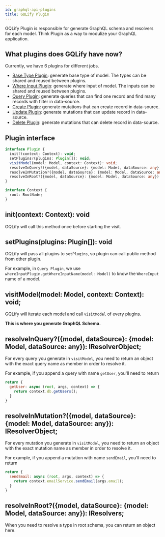 ```yaml
---
id: graphql-api-plugins
title: GQLify Plugin
---
```


GQLify Plugin is responsible for generate GraphQL schema and resolvers for each model. Think Plugin as a way to modulize your GraphQL application.

## What plugins does GQLify have now?
Currently, we have 6 plugins for different jobs.
* [Base Type Plugin](/docs/graphql-api-base-type-plugin): generate base type of model. The types can be shared and reused between plugins.
* [Where Input Plugin](/docs/graphql-api-where-input-plugin): generate where input of model. The inputs can be shared and reused between plugins.
* [Query Plugin](/docs/graphql-api-query-plugin): generate queries that can find one record and find many records with filter in data-source.
* [Create Plugin](/docs/graphql-api-create-plugin): generate mutations that can create record in data-source.
* [Update Plugin](/docs/graphql-api-update-plugin): generate mutations that can update record in data-source.
* [Delete Plugin](/docs/graphql-api-delete-plugin): generate mutations that can delete record in data-source.

## Plugin interface
```typescript
interface Plugin {
  init?(context: Context): void;
  setPlugins?(plugins: Plugin[]): void;
  visitModel(model: Model, context: Context): void;
  resolveInQuery?({model, dataSource}: {model: Model, dataSource: any}): IResolverObject;
  resolveInMutation?({model, dataSource}: {model: Model, dataSource: any}): IResolverObject;
  resolveInRoot?({model, dataSource}: {model: Model, dataSource: any}): IResolvers;
}

interface Context {
  root: RootNode;
}
```

## init(context: Context): void
GQLify will call this method once before starting the visit.

## setPlugins(plugins: Plugin[]): void
GQLify will pass all plugins to `setPlugins`, so plugin can call public method from other plugin.

For example, in `Query Plugin`, we use `whereInputPlugin.getWhereInputName(model: Model)` to know the `WhereInput` name of a model.

## visitModel(model: Model, context: Context): void;
GQLify will iterate each model and call `visitModel` of every plugins.

**This is where you generate GraphQL Schema.**

## resolveInQuery?({model, dataSource}: {model: Model, dataSource: any}): IResolverObject;
For every query you generate in `visitModel`, you need to return an object with the exact query name as member in order to resolve it.

For example, if you append a query with name `getUser`, you'll need to return
```js
return {
  getUser: async (root, args, context) => {
    return context.db.getUsers();
  }
}
```

## resolveInMutation?({model, dataSource}: {model: Model, dataSource: any}): IResolverObject;
For every mutation you generate in `visitModel`, you need to return an object with the exact mutation name as member in order to resolve it.

For example, if you append a mutation with name `sendEmail`, you'll need to return
```js
return {
  sendEmail: async (root, args, context) => {
    return context.emailService.sendEmail(args.email);
  }
}
```

## resolveInRoot?({model, dataSource}: {model: Model, dataSource: any}): IResolvers;
When you need to resolve a type in root schema, you can return an object here.
